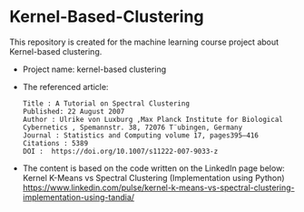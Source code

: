 # Kernel-Based-Clustering

This repository is created for the machine learning course project about Kernel-based clustering.

* Project name:  kernel-based clustering

* The referenced article:

      Title : A Tutorial on Spectral Clustering
      Published: 22 August 2007
      Author : Ulrike von Luxburg ,Max Planck Institute for Biological Cybernetics , Spemannstr. 38, 72076 T¨ubingen, Germany
      Journal : Statistics and Computing volume 17, pages395–416
      Citations : 5389 
      DOI :  https://doi.org/10.1007/s11222-007-9033-z
      
      

* The content is based on the code written on the LinkedIn page below:
      Kernel K-Means vs Spectral Clustering (Implementation using Python)
      https://www.linkedin.com/pulse/kernel-k-means-vs-spectral-clustering-implementation-using-tandia/
